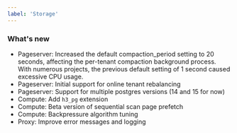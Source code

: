 ```yaml
---
label: 'Storage'
---
```


### What's new

- Pageserver: Increased the default compaction_period setting to 20 seconds, affecting the per-tenant compaction background process. With numerous projects, the previous default setting of 1 second caused excessive CPU usage.
- Pageserver: Initial support for online tenant rebalancing
- Pageserver: Support for multiple postgres versions (14 and 15 for now)
- Compute: Add `h3_pg` extension
- Compute: Beta version of sequential scan page prefetch
- Compute: Backpressure algorithm tuning
- Proxy: Improve error messages and logging
